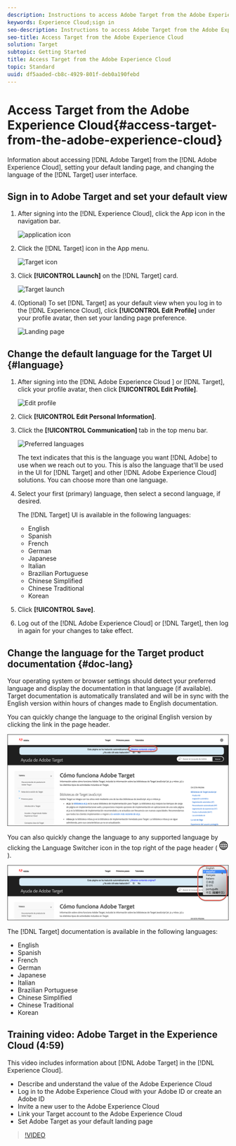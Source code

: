 ```yaml
---
description: Instructions to access Adobe Target from the Adobe Experience Cloud.
keywords: Experience Cloud;sign in
seo-description: Instructions to access Adobe Target from the Adobe Experience Cloud.
seo-title: Access Target from the Adobe Experience Cloud
solution: Target
subtopic: Getting Started
title: Access Target from the Adobe Experience Cloud
topic: Standard
uuid: df5aaded-cb8c-4929-801f-deb0a190febd
---
```


# Access Target from the Adobe Experience Cloud{#access-target-from-the-adobe-experience-cloud}

Information about accessing [!DNL Adobe Target] from the [!DNL Adobe Experience Cloud], setting your default landing page, and changing the language of the [!DNL Target] user interface.

## Sign in to Adobe Target and set your default view

1. After signing into the [!DNL Experience Cloud], click the App icon in the navigation bar.

   ![application icon](/help/c-intro/assets/appmenu-new.png)

1. Click the [!DNL Target] icon in the App menu.

   ![Target icon](/help/c-intro/assets/appmenu-target-new.png)

1. Click **[!UICONTROL Launch]** on the [!DNL Target] card.

   ![Target launch](/help/c-intro/assets/target-launch-new.png)

1. (Optional) To set [!DNL Target] as your default view when you log in to the [!DNL Experience Cloud], click **[!UICONTROL Edit Profile]** under your profile avatar, then set your landing page preference.

   ![Landing page](/help/c-intro/assets/pagepref-new.png)

## Change the default language for the Target UI {#language}

1. After signing into the [!DNL Adobe Experience Cloud ] or [!DNL Target], click your profile avatar, then click **[!UICONTROL Edit Profile]**.

   ![Edit profile](/help/c-intro/assets/change-language.png)

1. Click **[!UICONTROL Edit Personal Information]**.

1. Click the **[!UICONTROL Communication]** tab in the top menu bar.

   ![Preferred languages](/help/c-intro/assets/prefered-language.png)

   The text indicates that this is the language you want [!DNL Adobe] to use when we reach out to you. This is also the language that'll be used in the UI for [!DNL Target] and other [!DNL Adobe Experience Cloud] solutions. You can choose more than one language.

1. Select your first (primary) language, then select a second language, if desired.

   The [!DNL Target] UI is available in the following languages:

   * English
   * Spanish
   * French
   * German
   * Japanese
   * Italian
   * Brazilian Portuguese
   * Chinese Simplified
   * Chinese Traditional
   * Korean

1. Click **[!UICONTROL Save]**.

1. Log out of the [!DNL Adobe Experience Cloud] or [!DNL Target], then log in again for your changes to take effect.

## Change the language for the Target product documentation {#doc-lang}

Your operating system or browser settings should detect your preferred language and display the documentation in that language (if available). Target documentation is automatically translated and will be in sync with the English version within hours of changes made to English documentation.

You can quickly change the language to the original English version by clicking the link in the page header.

![Change to original language](/help/c-intro/assets/mt-original.png)

You can also quickly change the language to any supported language by clicking the Language Switcher icon in the top right of the page header ( ![language switcher](/help/c-intro/assets/icon-language-switcher.png) ).

![language switcher](/help/c-intro/assets/language-switcher.png)

The [!DNL Target] documentation is available in the following languages:

* English
* Spanish
* French
* German
* Japanese
* Italian
* Brazilian Portuguese
* Chinese Simplified
* Chinese Traditional
* Korean 

## Training video: Adobe Target in the Experience Cloud (4:59)

This video includes information about [!DNL Adobe Target] in the [!DNL Experience Cloud].

* Describe and understand the value of the Adobe Experience Cloud 
* Log in to the Adobe Experience Cloud with your Adobe ID or create an Adobe ID 
* Invite a new user to the Adobe Experience Cloud 
* Link your Target account to the Adobe Experience Cloud 
* Set Adobe Target as your default landing page

>[!VIDEO](https://www.youtube.com/watch?v=7lwYrYC7vdM) 